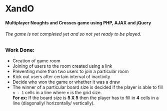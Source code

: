 # XandO
#### Multiplayer Noughts and Crosses game using PHP, AJAX and jQuery
###### The game is not completed yet and so not yet ready to be played.

### Work Done:
- Creation of game room
- Joining of users to the room created using a link
- Preventing more than two users to join a particular room
- Kick out users after certain interval of inactivity
- Decide who won the game or whether it was a draw
- The winner of a particular board size is decided if the player is able to fill `n - 1` cells in a line where `n` is the grid size.  
**For ex:** If the board size is **5 X 5** then the player has to fill in **4** cells in a line (diagonally/ horizontally/ vertically).